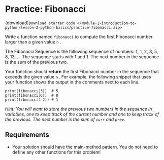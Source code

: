 # <i class="fas fa-laptop fa-fw"></i> Practice: Fibonacci

{download}`Download starter code </module-1-introduction-to-python/lesson-2-python-basics/practice-fibonacci.zip>`

Write a function named `fibonacci` to compute the first Fibonacci number larger than a given value `n` .

The Fibonacci Sequence is the following sequence of numbers: 1, 1, 2, 3, 5, 8, 13, ... The sequence starts with 1 and 1. The next number in the sequence is the sum of the previous two.

Your function should **return** the first Fibonacci number in the sequence that exceeds the given value `n` . For example, the following snippet that uses your function shows the output in the comments next to each line.

```{snippet}
print(fibonacci(3))  # 5
print(fibonacci(6))  # 8
print(fibonacci(-2)) # 1
```

_Hint: You will want to store the previous two numbers in the sequence in variables, one to keep track of the current number and one to keep track of the previous. The next number is the sum of `curr` and `prev`._

## Requirements

- Your solution should have the main-method pattern. You do not need to define any other functions for this problem!
